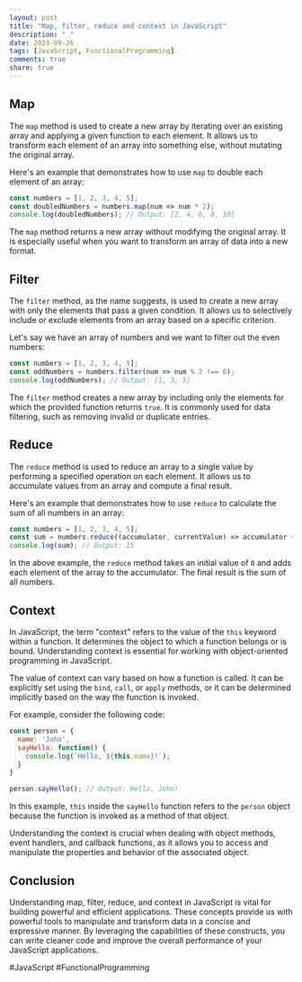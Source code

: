 ```yaml
---
layout: post
title: "Map, filter, reduce and context in JavaScript"
description: " "
date: 2023-09-26
tags: [JavaScript, FunctionalProgramming]
comments: true
share: true
---
```


## Map
The `map` method is used to create a new array by iterating over an existing array and applying a given function to each element. It allows us to transform each element of an array into something else, without mutating the original array.

Here's an example that demonstrates how to use `map` to double each element of an array:

```javascript
const numbers = [1, 2, 3, 4, 5];
const doubledNumbers = numbers.map(num => num * 2);
console.log(doubledNumbers); // Output: [2, 4, 6, 8, 10]
```

The `map` method returns a new array without modifying the original array. It is especially useful when you want to transform an array of data into a new format.

## Filter
The `filter` method, as the name suggests, is used to create a new array with only the elements that pass a given condition. It allows us to selectively include or exclude elements from an array based on a specific criterion.

Let's say we have an array of numbers and we want to filter out the even numbers:

```javascript
const numbers = [1, 2, 3, 4, 5];
const oddNumbers = numbers.filter(num => num % 2 !== 0);
console.log(oddNumbers); // Output: [1, 3, 5]
```

The `filter` method creates a new array by including only the elements for which the provided function returns `true`. It is commonly used for data filtering, such as removing invalid or duplicate entries.

## Reduce
The `reduce` method is used to reduce an array to a single value by performing a specified operation on each element. It allows us to accumulate values from an array and compute a final result.

Here's an example that demonstrates how to use `reduce` to calculate the sum of all numbers in an array:

```javascript
const numbers = [1, 2, 3, 4, 5];
const sum = numbers.reduce((accumulator, currentValue) => accumulator + currentValue, 0);
console.log(sum); // Output: 15
```

In the above example, the `reduce` method takes an initial value of `0` and adds each element of the array to the accumulator. The final result is the sum of all numbers.

## Context
In JavaScript, the term "context" refers to the value of the `this` keyword within a function. It determines the object to which a function belongs or is bound. Understanding context is essential for working with object-oriented programming in JavaScript.

The value of context can vary based on how a function is called. It can be explicitly set using the `bind`, `call`, or `apply` methods, or it can be determined implicitly based on the way the function is invoked.

For example, consider the following code:

```javascript
const person = {
  name: 'John',
  sayHello: function() {
    console.log(`Hello, ${this.name}!`);
  }
}

person.sayHello(); // Output: Hello, John!
```

In this example, `this` inside the `sayHello` function refers to the `person` object because the function is invoked as a method of that object.

Understanding the context is crucial when dealing with object methods, event handlers, and callback functions, as it allows you to access and manipulate the properties and behavior of the associated object.

## Conclusion
Understanding map, filter, reduce, and context in JavaScript is vital for building powerful and efficient applications. These concepts provide us with powerful tools to manipulate and transform data in a concise and expressive manner. By leveraging the capabilities of these constructs, you can write cleaner code and improve the overall performance of your JavaScript applications.

#JavaScript #FunctionalProgramming